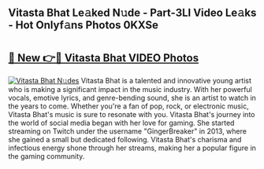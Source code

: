 ## Vitasta Bhat Le𝚊ked N𝚞de - Part-3LI Video Le𝚊ks - Hot Onlyf𝚊ns Photos 0KXSe

# <h2><a href="http://ab82631.deff.icu/?id=Vitasta+Bhat">🔗 New 👉🔴 Vitasta Bhat VIDEO Photos</a></h2>

[![Vitasta Bhat N𝚞des](https://i.imgur.com/rIISA9y.gif)](http://ab82631.deff.icu/?id=Vitasta+Bhat)
Vitasta Bhat is a talented and innovative young artist who is making a significant impact in the music industry. With her powerful vocals, emotive lyrics, and genre-bending sound, she is an artist to watch in the years to come. Whether you're a fan of pop, rock, or electronic music, Vitasta Bhat's music is sure to resonate with you. Vitasta Bhat's journey into the world of social media began with her love for gaming. She started streaming on Twitch under the username "GingerBreaker" in 2013, where she gained a small but dedicated following. Vitasta Bhat's charisma and infectious energy shone through her streams, making her a popular figure in the gaming community.
